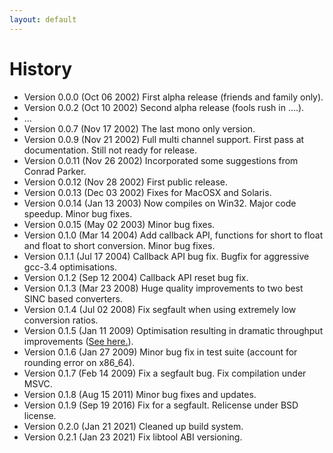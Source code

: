 ```yaml
---
layout: default
---
```


# History

- Version 0.0.0 (Oct 06 2002) First alpha release (friends and family only).
- Version 0.0.2 (Oct 10 2002) Second alpha release (fools rush in ....).
- ...
- Version 0.0.7 (Nov 17 2002) The last mono only version.
- Version 0.0.9 (Nov 21 2002) Full multi channel support. First pass at
  documentation. Still not ready for release.
- Version 0.0.11 (Nov 26 2002) Incorporated some suggestions from Conrad Parker.
- Version 0.0.12 (Nov 28 2002) First public release.
- Version 0.0.13 (Dec 03 2002) Fixes for MacOSX and Solaris.
- Version 0.0.14 (Jan 13 2003) Now compiles on Win32. Major code speedup. Minor
  bug fixes.
- Version 0.0.15 (May 02 2003) Minor bug fixes.
- Version 0.1.0 (Mar 14 2004) Add callback API, functions for short to float and
  float to short conversion. Minor bug fixes.
- Version 0.1.1 (Jul 17 2004) Callback API bug fix. Bugfix for aggressive
  gcc-3.4 optimisations.
- Version 0.1.2 (Sep 12 2004) Callback API reset bug fix.
- Version 0.1.3 (Mar 23 2008) Huge quality improvements to two best SINC based
  converters.
- Version 0.1.4 (Jul 02 2008) Fix segfault when using extremely low conversion
  ratios.
- Version 0.1.5 (Jan 11 2009) Optimisation resulting in dramatic throughput
  improvements ([See here.](http://www.mega-nerd.com/erikd/Blog/CodeHacking/SecretRabbitCode/rel_0_1_5.html)).
- Version 0.1.6 (Jan 27 2009) Minor bug fix in test suite (account for rounding
  error on x86_64).
- Version 0.1.7 (Feb 14 2009) Fix a segfault bug. Fix compilation under MSVC.
- Version 0.1.8 (Aug 15 2011) Minor bug fixes and updates.
- Version 0.1.9 (Sep 19 2016) Fix for a segfault. Relicense under BSD license.
- Version 0.2.0 (Jan 21 2021) Cleaned up build system.
- Version 0.2.1 (Jan 23 2021) Fix libtool ABI versioning.
